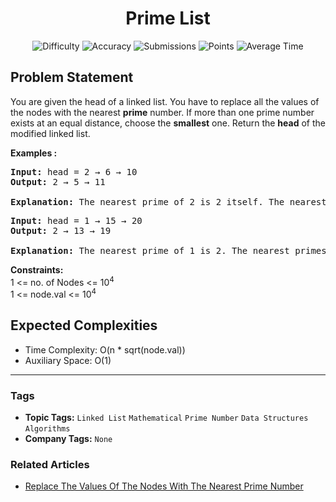 <h1 align="center">Prime List</h1>

<p align="center">
  <img alt="Difficulty" title="Difficulty" src="https://custom-icon-badges.demolab.com/badge/Difficulty: Medium-1F222E?style=for-the-badge&logoColor=white&logo=fire"/>
  <img alt="Accuracy" title="Accuracy" src="https://custom-icon-badges.demolab.com/badge/Accuracy: 53.68%25-1F222E?style=for-the-badge&logoColor=white&logo=target"/>
  <img alt="Submissions" title="Submissions" src="https://custom-icon-badges.demolab.com/badge/Submissions: 42K+-1F222E?style=for-the-badge&logoColor=white&logo=repo"/>
  <img alt="Points" title="Points" src="https://custom-icon-badges.demolab.com/badge/Points: 4-1F222E?style=for-the-badge&logoColor=white&logo=award"/>
  <img alt="Average Time" title="Average Time" src="https://custom-icon-badges.demolab.com/badge/Average%20Time: N/A-1F222E?style=for-the-badge&logoColor=white&logo=clock"/>
</p>

## Problem Statement

You are given the head of a linked list. You have to replace all the values of the nodes with the nearest <b>prime</b> number. If more than one prime number exists at an equal distance, choose the <b>smallest</b> one. Return the <b>head</b> of the modified linked list.

<b>Examples :</b>

<pre><b>Input: </b>head =<b> </b>2 → 6 → 10
<b>Output: </b>2 → 5 → 11<br><br><b>Explanation: </b>The nearest prime of 2 is 2 itself. The nearest primes of 6 are 5 and 7, since 5 is smaller so, 5 will be chosen. The nearest prime of 10 is 11.</pre>

<pre><b>Input: </b>head =<b> </b>1 → 15 → 20
<b>Output: </b>2 → 13 → 19<br><br><b>Explanation: </b>The nearest prime of 1 is 2. The nearest primes of 15 are 13 and 17, since 13 is smaller so, 13 will be chosen. The nearest prime of 20 is 19.</pre>

<b>Constraints:</b><br>1 <= no. of Nodes <= 10<sup>4</sup><br>1 <= node.val <= 10<sup>4</sup>

## Expected Complexities
- Time Complexity: O(n * sqrt(node.val))
- Auxiliary Space: O(1)

<hr>

### Tags
- **Topic Tags:** `Linked List` `Mathematical` `Prime Number` `Data Structures` `Algorithms`
- **Company Tags:** `None`

### Related Articles
- [Replace The Values Of The Nodes With The Nearest Prime Number](https://www.geeksforgeeks.org/replace-the-values-of-the-nodes-with-the-nearest-prime-number/)
